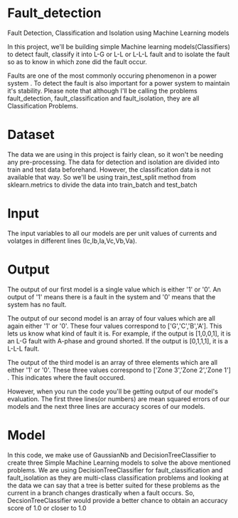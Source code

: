 # Fault_detection
Fault Detection, Classification and Isolation using Machine Learning models

In this project, we'll be building simple Machine learning models(Classifiers) to detect fault, classify it into L-G or L-L or L-L-L fault and to isolate the fault so as to know in which zone did the fault occur.

Faults are one of the most commonly occuring phenomenon in a power system .
To detect the fault is also important for a power system to maintain it's stability.
Please note that although I'll be calling the problems fault_detection, fault_classification and fault_isolation, they are all Classification Problems.


# Dataset
The data we are using in this project is fairly clean, so it won't be needing any pre-processing. The data for detection and isolation are divided into train and test data beforehand. However, the classification data is not available that way. So we'll be using train_test_split method from sklearn.metrics to divide the data into train_batch and test_batch


# Input
The input variables to all our models are per unit values of currents and volatges in different lines (Ic,Ib,Ia,Vc,Vb,Va).


# Output
The output of our first model is a single value which is either '1' or '0'.
An output of '1' means there is a fault in the system and '0' means that the system has no fault.

The output of our second model is an array of four values which are all again either '1' or '0'. These four values correspond to ['G','C','B','A']. This lets us know what kind of fault it is. For example, if the output is [1,0,0,1], it is an L-G fault with A-phase and ground shorted. If the output is [0,1,1,1], it is a L-L-L fault.

The output of the third model is an array of three elements which are all either '1' or '0'. These three values correspond to ['Zone 3','Zone 2','Zone 1'] . This indicates where the fault occured.

However, when you run the code you'll be getting output of our model's evaluation. The first three lines(or numbers) are mean squared errors of our models and the next three lines are accuracy scores of our models.


# Model
In this code, we make use of GaussianNb and DecisionTreeClassifier to create three Simple Machine Learning models to solve the above mentioned problems. 
We are using DecisionTreeClassifier for fault_classification and fault_isolation as they are multi-class classification problems and looking at the data we can say that a tree is better  suited for these problems as the current in a branch changes drastically when a fault occurs. 
So, DecsionTreeClassifier would provide a better chance to obtain an accuracy score of 1.0 or closer  to 1.0
